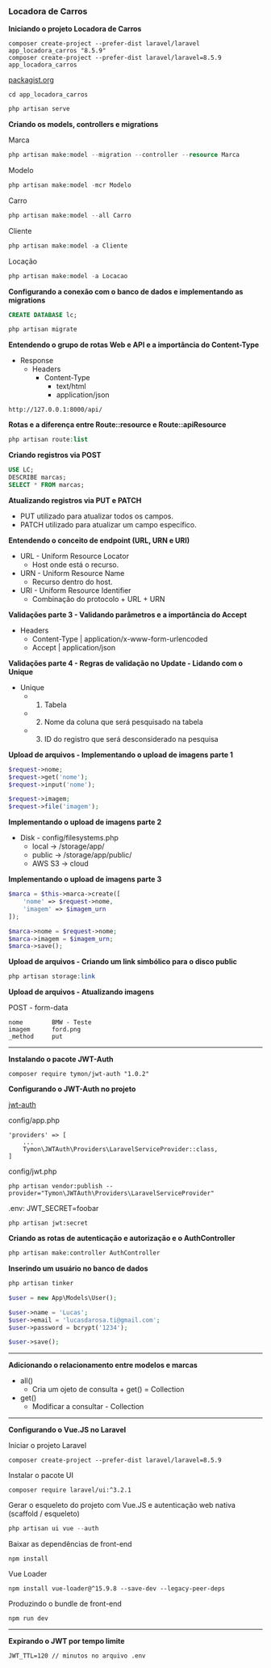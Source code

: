 ### Locadora de Carros

**Iniciando o projeto Locadora de Carros**

```
composer create-project --prefer-dist laravel/laravel app_locadora_carros "8.5.9"
composer create-project --prefer-dist laravel/laravel=8.5.9 app_locadora_carros
```

[packagist.org](https://packagist.org/packages/laravel/laravel)

```
cd app_locadora_carros
```

```php
php artisan serve
```

**Criando os models, controllers e migrations**

Marca
```php
php artisan make:model --migration --controller --resource Marca
```

Modelo
```php
php artisan make:model -mcr Modelo
```

Carro
```php
php artisan make:model --all Carro
```

Cliente
```php
php artisan make:model -a Cliente
```

Locação
```php
php artisan make:model -a Locacao
```

**Configurando a conexão com o banco de dados e implementando as migrations**

```sql
CREATE DATABASE lc;
```

```php
php artisan migrate
```

**Entendendo o grupo de rotas Web e API e a importância do Content-Type**
- Response
    - Headers
        - Content-Type
            - text/html
            - application/json

```
http://127.0.0.1:8000/api/
```

**Rotas e a diferença entre Route::resource e Route::apiResource**

```php
php artisan route:list
```

**Criando registros via POST**

```sql
USE LC;
DESCRIBE marcas;
SELECT * FROM marcas;
```

**Atualizando registros via PUT e PATCH**
- PUT utilizado para atualizar todos os campos.
- PATCH utilizado para atualizar um campo específico.

**Entendendo o conceito de endpoint (URL, URN e URI)**
- URL - Uniform Resource Locator
    - Host onde está o recurso.
- URN - Uniform Resource Name
    - Recurso dentro do host.
- URI - Uniform Resource Identifier
    - Combinação do protocolo + URL + URN

**Validações parte 3 - Validando parâmetros e a importância do Accept**
- Headers
    - Content-Type | application/x-www-form-urlencoded
    - Accept | application/json

**Validações parte 4 - Regras de validação no Update - Lidando com o Unique**
- Unique
    - 1) Tabela
    - 2) Nome da coluna que será pesquisado na tabela
    - 3) ID do registro que será desconsiderado na pesquisa

**Upload de arquivos - Implementando o upload de imagens parte 1**

```php
$request->nome;
$request->get('nome');
$request->input('nome');

$request->imagem;
$request->file('imagem');
```

**Implementando o upload de imagens parte 2**
- Disk - config/filesystems.php
    - local -> /storage/app/
    - public -> /storage/app/public/
    - AWS S3 -> cloud

**Implementando o upload de imagens parte 3**

```php
$marca = $this->marca->create([
    'nome' => $request->nome,
    'imagem' => $imagem_urn
]);

$marca->nome = $request->nome;
$marca->imagem = $imagem_urn;
$marca->save();
```

**Upload de arquivos - Criando um link simbólico para o disco public**

```php
php artisan storage:link
```

**Upload de arquivos - Atualizando imagens**

POST - form-data
```
nome        BMW - Teste
imagem      ford.png
_method     put
```

---

**Instalando o pacote JWT-Auth**

```
composer require tymon/jwt-auth "1.0.2"
```

**Configurando o JWT-Auth no projeto**

[jwt-auth](https://jwt-auth.readthedocs.io/en/develop/laravel-installation/)

config/app.php
```
'providers' => [
    ...
    Tymon\JWTAuth\Providers\LaravelServiceProvider::class,
]
```

config/jwt.php
```
php artisan vendor:publish --provider="Tymon\JWTAuth\Providers\LaravelServiceProvider"
```

.env: JWT_SECRET=foobar
```
php artisan jwt:secret
```

**Criando as rotas de autenticação e autorização e o AuthController**

```php
php artisan make:controller AuthController
```

**Inserindo um usuário no banco de dados**

```php
php artisan tinker

$user = new App\Models\User();

$user->name = 'Lucas';
$user->email = 'lucasdarosa.ti@gmail.com';
$user->password = bcrypt('1234');

$user->save();
```

---

**Adicionando o relacionamento entre modelos e marcas**

- all()
    - Cria um ojeto de consulta + get() = Collection
- get()
    - Modificar a consultar - Collection

---

**Configurando o Vue.JS no Laravel**

Iniciar o projeto Laravel
```
composer create-project --prefer-dist laravel/laravel=8.5.9 
```

Instalar o pacote UI
```
composer require laravel/ui:^3.2.1
```

Gerar o esqueleto do projeto com Vue.JS e autenticação web nativa (scaffold / esqueleto)
```php
php artisan ui vue --auth
```

Baixar as dependências de front-end
```
npm install
```

Vue Loader
```
npm install vue-loader@^15.9.8 --save-dev --legacy-peer-deps
```

Produzindo o bundle de front-end
```
npm run dev
```

---

**Expirando o JWT por tempo limite**

```
JWT_TTL=120 // minutos no arquivo .env
```
